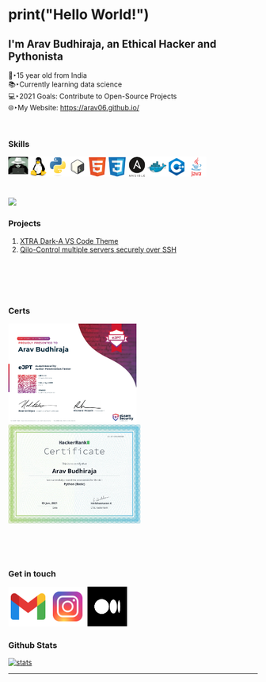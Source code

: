 # print("Hello World!")
## I'm Arav Budhiraja, an Ethical Hacker and Pythonista

👦‣15 year old from India  
📚‣Currently learning data science <br />
💻‣2021 Goals: Contribute to Open-Source Projects  
🌐‣My Website: https://arav06.github.io/

<br />

### Skills

[<img align="left" alt="whitehat" width="40px" src="icons/whitehat.jpg" />][a]
[<img align="left" alt="linux" width="40px" src="icons/linux.svg" />][a]
[<img align="left" alt="python" width="40px" src="icons/python.svg" />][a]
[<img align="left" alt="bash" width="40px" src="icons/bash.png" />][a]
[<img align="left" alt="html" width="40px" src="icons/html.svg" />][a]
[<img align="left" alt="css" width="40px" src="icons/css.svg" />][a]
[<img align="left" alt="ansible" width="40px" src="icons/ans.png" />][a]
[<img align="left" alt="docker" width="40px" src="icons/docker.svg" />][a]
[<img align="left" alt="c++" width="40px" src="icons/cpp.png" />][a]
[<img align="left" alt="java" width="40px" src="icons/java.svg" />][a]

<br />
<br />
<br />
<br />

<a href="#"><img height="150em" src="https://github-readme-stats.vercel.app/api/top-langs/?username=arav06&show_icons=true&hide_border=true&layout=compact&theme=github_dark&langs_count=20"/></a>

### Projects

1. <a href="https://marketplace.visualstudio.com/items?itemName=aravbudhiraja.xtra-dark">XTRA Dark-A VS Code Theme</a>
2. <a href="https://github.com/arav06/qilo">Qilo-Control multiple servers securely over SSH</a>

<br />
<br />

<br />
<br />

### Certs

<a href="#"><img height="200em" src="icons/ejpt.jpg"/></a> &nbsp;&nbsp;&nbsp;&nbsp;
<a href="#"><img height="200em" src="icons/hrrpython.png"/></a> &nbsp;&nbsp;&nbsp;&nbsp;

<br />
<br />
<br />

### Get in touch

[<img align="left" alt="mail" width="80px" src="icons/mail.png" />][m]
[<img align="left" alt="ig" width="80px" src="icons/ig.png" />][i]
[<img align="left" alt="medium" width="80px" src="icons/medium.png"  />][b]

<br />
<br />
<br />
<br />
<br />

### Github Stats
<a href="#"><img alt="stats" src="https://github-readme-stats.vercel.app/api?username=arav06&show_icons=true&theme=github_dark&hide_border=true" /></a>

***

[a]:#
[m]:mailto:contact.arav06@gmail.com
[i]:https://instagram.com/arav.06
[b]:https://aravbudhiraja06.medium.com

 
 
